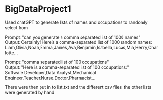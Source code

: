 # BigDataProject1
Used chatGPT to generate lists of names and occupations to randomly select from

Prompt: "can you generate a comma separated list of 1000 names"\
Output: Certainly! Here’s a comma-separated list of 1000 random names:\
Liam,Olivia,Noah,Emma,James,Ava,Benjamin,Isabella,Lucas,Mia,Henry,Charlotte...

Prompt: "comma separated list of 100 occupations"\
Output: "Here is a comma-separated list of 100 occupations:"\
Software Developer,Data Analyst,Mechanical Engineer,Teacher,Nurse,Doctor,Pharmacist...


There were then put in to list.txt and the different csv files, the other lists were generated by hand